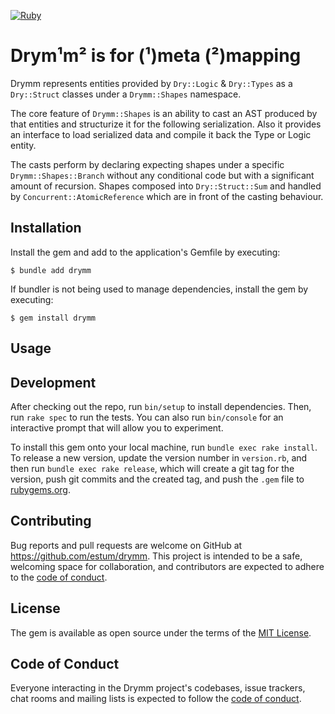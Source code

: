 [![Ruby](https://github.com/estum/drymm/actions/workflows/main.yml/badge.svg?branch=main)](https://github.com/estum/drymm/actions/workflows/main.yml)

# Drym¹m² is for (¹)meta (²)mapping

Drymm represents entities provided by `Dry::Logic` & `Dry::Types` as a `Dry::Struct` classes under a `Drymm::Shapes` namespace.

The core feature of `Drymm::Shapes` is an ability to cast an AST produced by that entities and structurize it for the following serialization. Also it provides an interface to load serialized data and compile it back  the Type or Logic entity.

The casts perform by declaring expecting shapes under a specific `Drymm::Shapes::Branch` without any conditional code but with a significant amount of recursion. Shapes composed into `Dry::Struct::Sum` and handled by `Concurrent::AtomicReference` which are in front of the casting behaviour.

## Installation

Install the gem and add to the application's Gemfile by executing:

    $ bundle add drymm

If bundler is not being used to manage dependencies, install the gem by executing:

    $ gem install drymm

## Usage


## Development

After checking out the repo, run `bin/setup` to install dependencies. Then, run `rake spec` to run the tests. You can also run `bin/console` for an interactive prompt that will allow you to experiment.

To install this gem onto your local machine, run `bundle exec rake install`. To release a new version, update the version number in `version.rb`, and then run `bundle exec rake release`, which will create a git tag for the version, push git commits and the created tag, and push the `.gem` file to [rubygems.org](https://rubygems.org).

## Contributing

Bug reports and pull requests are welcome on GitHub at https://github.com/estum/drymm. This project is intended to be a safe, welcoming space for collaboration, and contributors are expected to adhere to the [code of conduct](https://github.com/estum/drymm/blob/main/CODE_OF_CONDUCT.md).

## License

The gem is available as open source under the terms of the [MIT License](https://opensource.org/licenses/MIT).

## Code of Conduct

Everyone interacting in the Drymm project's codebases, issue trackers, chat rooms and mailing lists is expected to follow the [code of conduct](https://github.com/estum/drymm/blob/main/CODE_OF_CONDUCT.md).
